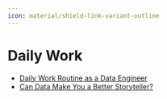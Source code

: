 ```yaml
---
icon: material/shield-link-variant-outline
---
```


# Daily Work

- [Daily Work Routine as a Data Engineer](https://medium.com/@patrickwork0001/daily-work-routine-as-a-data-engineer-ee9e9cc2190c)
- [Can Data Make You a Better Storyteller?](https://medium.com/@mokkup/can-data-make-you-a-better-storyteller-868cdd2e25c9)
